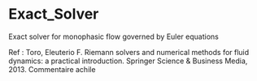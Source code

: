 # Exact_Solver
Exact solver for monophasic flow governed by Euler equations

Ref : Toro, Eleuterio F. Riemann solvers and numerical methods for fluid dynamics: a practical introduction. Springer Science & Business Media, 2013.
Commentaire achile
